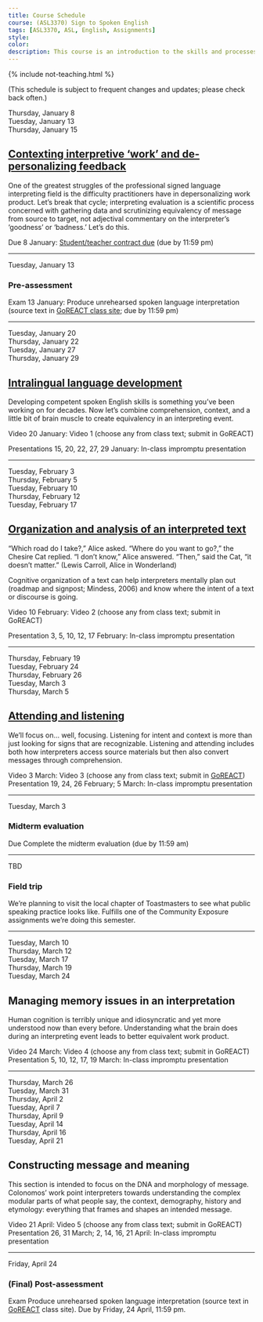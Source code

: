 ```yaml
---
title: Course Schedule
course: (ASL3370) Sign to Spoken English
tags: [ASL3370, ASL, English, Assignments]
style: 
color: 
description: This course is an introduction to the skills and processes required to produce conceptually accurate and linguistically appropriate spoken-language interpretations of ASL texts.
---
```


{% include not-teaching.html %}

(This schedule is subject to frequent changes and updates; please check back often.)

Thursday, January 8<br>
Tuesday, January 13<br>
Thursday, January 15

## [Contexting interpretive ‘work’ and de-personalizing feedback](http://)

One of the greatest struggles of the professional signed language interpreting field is the difficulty practitioners have in depersonalizing work product. Let’s break that cycle; interpreting evaluation is a scientific process concerned with gathering data and scrutinizing equivalency of message from source to target, not adjectival commentary on the interpreter’s ‘goodness’ or ‘badness.’ Let’s do this.

Due 8 January: [Student/teacher contract due](http://) (due by 11:59 pm)

***

Tuesday, January 13

### Pre-assessment

Exam 13 January: Produce unrehearsed spoken language interpretation (source text in [GoREACT class site](http://); due by 11:59 pm)

***

Tuesday, January 20<br>
Thursday, January 22<br>
Tuesday, January 27<br>
Thursday, January 29 

## [Intralingual language development](http://)

Developing competent spoken English skills is something you’ve been working on for decades. Now let’s combine comprehension, context, and a little bit of brain muscle to create equivalency in an interpreting event.

Video 20 January: Video 1 (choose any from class text; submit in GoREACT)

Presentations 15, 20, 22, 27, 29 January: In-class impromptu presentation

***

Tuesday, February 3<br>
Thursday, February 5<br>
Tuesday, February 10<br>
Thursday, February 12<br>
Tuesday, February 17 

## [Organization and analysis of an interpreted text](http://)

“Which road do I take?,” Alice asked.
“Where do you want to go?,” the Chesire Cat replied.
“I don’t know,” Alice answered.
“Then,” said the Cat, “it doesn’t matter.”
(Lewis Carroll, Alice in Wonderland)

Cognitive organization of a text can help interpreters mentally plan out (roadmap and signpost; Mindess, 2006) and know where the intent of a text or discourse is going.

Video 10 February: Video 2 (choose any from class text; submit in GoREACT)

Presentation 3, 5, 10, 12, 17 February: In-class impromptu presentation

***

Thursday, February 19<br>
Tuesday, February 24<br>
Thursday, February 26<br>
Tuesday, March 3<br>
Thursday, March 5 

## [Attending and listening](http://)

We’ll focus on... well, focusing. Listening for intent and context is more than just looking for signs that are recognizable. Listening and attending includes both how interpreters access source materials but then also convert messages through comprehension.

Video 3 March: Video 3 (choose any from class text; submit in [GoREACT](http://))
Presentation 19, 24, 26 February; 5 March: In-class impromptu presentation

***

Tuesday, March 3

### Midterm evaluation

Due Complete the midterm evaluation (due by 11:59 am)

***

TBD

### Field trip

We’re planning to visit the local chapter of Toastmasters to see what public speaking practice looks like. Fulfills one of the Community Exposure assignments we’re doing this semester.

***

Tuesday, March 10<br>
Thursday, March 12<br>
Tuesday, March 17<br>
Thursday, March 19<br>
Tuesday, March 24 

## Managing memory issues in an interpretation

Human cognition is terribly unique and idiosyncratic and yet more understood now than every before. Understanding what the brain does during an interpreting event leads to better equivalent work product.

Video 24 March: Video 4 (choose any from class text; submit in GoREACT)
Presentation 5, 10, 12, 17, 19 March: In-class impromptu presentation

***

Thursday, March 26<br>
Tuesday, March 31<br>
Thursday, April 2<br>
Tuesday, April 7<br>
Thursday, April 9<br>
Tuesday, April 14<br>
Thursday, April 16<br>
Tuesday, April 21 

## Constructing message and meaning

This section is intended to focus on the DNA and morphology of message. Colonomos’ work point interpreters towards understanding the complex modular parts of what people say, the context, demography, history and etymology: everything that frames and shapes an intended message.

Video 21 April: Video 5 (choose any from class text; submit in GoREACT)
Presentation 26, 31 March; 2, 14, 16, 21 April: In-class impromptu presentation

***

Friday, April 24

### (Final) Post-assessment

Exam Produce unrehearsed spoken language interpretation (source text in [GoREACT](http://) class site). Due by Friday, 24 April, 11:59 pm.

